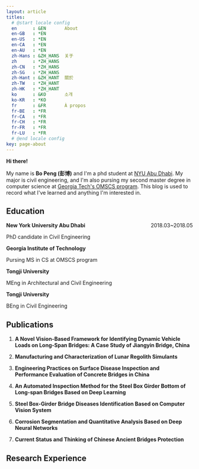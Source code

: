 ```yaml
---
layout: article
titles:
  # @start locale config
  en      : &EN       About
  en-GB   : *EN
  en-US   : *EN
  en-CA   : *EN
  en-AU   : *EN
  zh-Hans : &ZH_HANS  关于
  zh      : *ZH_HANS
  zh-CN   : *ZH_HANS
  zh-SG   : *ZH_HANS
  zh-Hant : &ZH_HANT  關於
  zh-TW   : *ZH_HANT
  zh-HK   : *ZH_HANT
  ko      : &KO       소개
  ko-KR   : *KO
  fr      : &FR       À propos
  fr-BE   : *FR
  fr-CA   : *FR
  fr-CH   : *FR
  fr-FR   : *FR
  fr-LU   : *FR
  # @end locale config
key: page-about
---
```


**Hi there!**

My name is **Bo Peng (彭博)** and I'm a phd student at [NYU Abu Dhabi](https://nyuad.nyu.edu/en/). My major is civil engineering, and I'm also pursing my second master degree in computer science at [Georgia Tech's OMSCS program](https://omscs.gatech.edu/). This blog is used to record what I've learned and anything I'm interested in.

## Education
**New York University Abu Dhabi** <span style="float:right">2018.03~2018.05</span>

PhD candidate in Civil Engineering

**Georgia Institute of Technology**

Pursing MS in CS at OMSCS program

**Tongji University**

MEng in Architectural and Civil Engineering

**Tongji University**

BEng in Civil Engineering

## Publications

1. **A Novel Vision-Based Framework for Identifying Dynamic Vehicle Loads on Long-Span Bridges: A Case Study of Jiangyin Bridge, China**

2. **Manufacturing and Characterization of Lunar Regolith Simulants**

3. **Engineering Practices on Surface Disease Inspection and Performance Evaluation of Concrete Bridges in China**

4. **An Automated Inspection Method for the Steel Box Girder Bottom of Long-span Bridges Based on Deep Learning**

5. **Steel Box-Girder Bridge Diseases Identification Based on Computer Vision System**

6. **Corrosion Segmentation and Quantitative Analysis Based on Deep Neural Networks**

7. **Current Status and Thinking of Chinese Ancient Bridges Protection**

## Research Experience